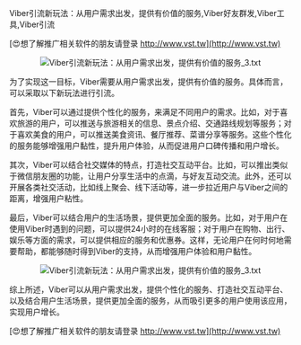 Viber引流新玩法：从用户需求出发，提供有价值的服务,Viber好友群发,Viber工具,Viber引流

[😍想了解推广相关软件的朋友请登录 http://www.vst.tw](http://www.vst.tw)

 <center><img src="https://vst.tw/MP4/tuiguang/png/7.png" alt="Viber引流新玩法：从用户需求出发，提供有价值的服务_3.txt"></center>

为了实现这一目标，Viber需要从用户需求出发，提供有价值的服务。具体而言，可以采取以下新玩法进行引流。

首先，Viber可以通过提供个性化的服务，来满足不同用户的需求。比如，对于喜欢旅游的用户，可以推送与旅游相关的信息、景点介绍、交通路线规划等服务；对于喜欢美食的用户，可以推送美食资讯、餐厅推荐、菜谱分享等服务。这些个性化的服务能够增强用户黏性，提升用户体验，从而促进用户口碑传播和用户增长。

其次，Viber可以结合社交媒体的特点，打造社交互动平台。比如，可以推出类似于微信朋友圈的功能，让用户分享生活中的点滴，与好友互动交流。此外，还可以开展各类社交活动，比如线上聚会、线下活动等，进一步拉近用户与Viber之间的距离，增强用户粘性。

最后，Viber可以结合用户的生活场景，提供更加全面的服务。比如，对于用户在使用Viber时遇到的问题，可以提供24小时的在线客服；对于用户在购物、出行、娱乐等方面的需求，可以提供相应的服务和优惠券。这样，无论用户在何时何地需要帮助，都能够随时得到Viber的支持，从而增强用户体验和用户黏性。

 <center><img src="https://vst.tw/MP4/tuiguang/png/0.png" alt="Viber引流新玩法：从用户需求出发，提供有价值的服务_3.txt"></center>

综上所述，Viber可以从用户需求出发，提供个性化的服务、打造社交互动平台、以及结合用户生活场景，提供更加全面的服务，从而吸引更多的用户使用该应用，实现用户增长。

[😍想了解推广相关软件的朋友请登录 http://www.vst.tw](http://www.vst.tw)



